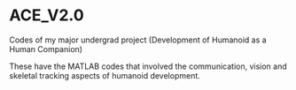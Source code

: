# ACE_V2.0
Codes of my major undergrad project (Development of Humanoid as a Human Companion)

These have the MATLAB codes that involved the communication, vision and skeletal tracking aspects of humanoid development.
